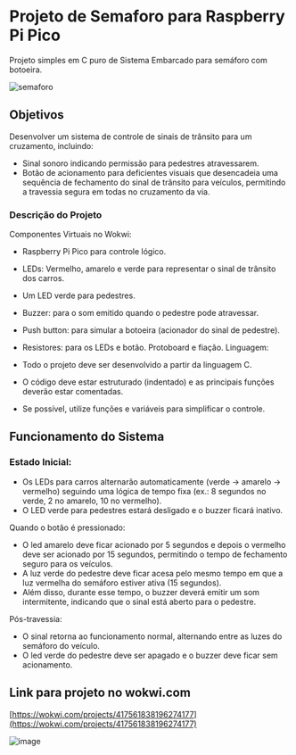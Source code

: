 # Projeto de Semaforo para Raspberry Pi Pico

Projeto simples em C puro de Sistema Embarcado para semáforo com botoeira.

![semaforo](https://github.com/user-attachments/assets/e4f51240-0c72-4792-ac27-99adbe9b4b45)


## Objetivos

Desenvolver um sistema de controle de sinais de trânsito para um cruzamento, incluindo: 
- Sinal sonoro indicando permissão para pedestres atravessarem. 
- Botão de acionamento para deficientes visuais que desencadeia uma sequência de fechamento do sinal de trânsito para veículos, permitindo a travessia segura em todas no cruzamento da via. 

### Descrição do Projeto

Componentes Virtuais no Wokwi: 

- Raspberry Pi Pico para controle lógico.
- LEDs: Vermelho, amarelo e verde para representar o sinal de trânsito dos carros. 
- Um LED verde para pedestres. 
- Buzzer: para o som emitido quando o pedestre pode atravessar. 
- Push button: para simular a botoeira (acionador do sinal de pedestre). 
- Resistores: para os LEDs e botão. Protoboard e fiação. 
Linguagem:
 
- Todo o projeto deve ser desenvolvido a partir da linguagem C.
- O código deve estar estruturado (indentado) e as principais funções deverão estar comentadas. 
- Se possível, utilize funções e variáveis para simplificar o controle. 

## Funcionamento do Sistema 

### Estado Inicial: 
- Os LEDs para carros alternarão automaticamente (verde -> amarelo -> vermelho) seguindo uma lógica de tempo fixa (ex.: 8 segundos no verde, 2 no amarelo, 10 no vermelho). 
- O LED verde para pedestres estará desligado e o buzzer ficará inativo. 

Quando o botão é pressionado: 
- O led amarelo deve ficar acionado por 5 segundos e depois o vermelho deve ser acionado por 15 segundos, permitindo o tempo de fechamento seguro para os veículos.  
- A luz verde do pedestre deve ficar acesa pelo mesmo tempo em que a luz vermelha do semáforo estiver ativa (15 segundos). 
- Além disso, durante esse tempo, o buzzer deverá emitir um som intermitente, indicando que o sinal está aberto para o pedestre. 

Pós-travessia: 
- O sinal retorna ao funcionamento normal, alternando entre as luzes do semáforo do veículo. 
- O led verde do pedestre deve ser apagado e o buzzer deve ficar sem acionamento.

## Link para projeto no wokwi.com

[https://wokwi.com/projects/417561838196274177](https://wokwi.com/projects/417561838196274177)

![image](https://github.com/user-attachments/assets/50f30361-29a5-43a1-bdaa-bd2523cc3e87)
